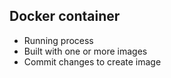 ## Docker container

* Running process
* Built with one or more images
* Commit changes to create image 